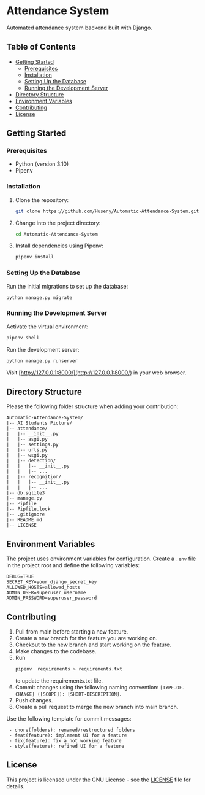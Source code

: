 # Attendance System

Automated attendance system backend built with Django.

## Table of Contents

- [Getting Started](#getting-started)
  - [Prerequisites](#prerequisites)
  - [Installation](#installation)
  - [Setting Up the Database](#setting-up-the-database)
  - [Running the Development Server](#running-the-development-server)
- [Directory Structure](#directory-structure)
- [Environment Variables](#environment-variables)
- [Contributing](#contributing)
- [License](#license)

## Getting Started

### Prerequisites

- Python (version 3.10)
- Pipenv

### Installation

1. Clone the repository:

   ```bash
   git clone https://github.com/Huseny/Automatic-Attendance-System.git
   ```

2. Change into the project directory:

   ```bash
   cd Automatic-Attendance-System
   ```

3. Install dependencies using Pipenv:

   ```bash
   pipenv install
   ```

### Setting Up the Database

Run the initial migrations to set up the database:

```bash
python manage.py migrate
```

### Running the Development Server

Activate the virtual environment:

```bash
pipenv shell
```

Run the development server:

```bash
python manage.py runserver
```

Visit [http://127.0.0.1:8000/](http://127.0.0.1:8000/) in your web browser.

## Directory Structure

Please the following folder structure when adding your contribution:

```
Automatic-Attendance-System/
|-- AI Students Picture/
|-- attendance/
|   |-- __init__.py
|   |-- asgi.py
|   |-- settings.py
|   |-- urls.py
|   |-- wsgi.py
|   |-- detection/
|   |   |-- __init__.py
|   |   |-- ...
|   |-- recognition/
|   |   |-- __init__.py
|   |   |-- ...
|-- db.sqlite3
|-- manage.py
|-- Pipfile
|-- Pipfile.lock
|-- .gitignore
|-- README.md
|-- LICENSE
```

## Environment Variables

The project uses environment variables for configuration. Create a `.env` file in the project root and define the following variables:

```env
DEBUG=TRUE
SECRET_KEY=your_django_secret_key
ALLOWED_HOSTS=allowed_hosts
ADMIN_USER=superuser_username
ADMIN_PASSWORD=superuser_password
```

## Contributing

1. Pull from main before starting a new feature.
2. Create a new branch for the feature you are working on.
3. Checkout to the new branch and start working on the feature.
4. Make changes to the codebase.
5. Run 
   ```bash
   pipenv  requirements > requirements.txt
   ``` 
   to update the requirements.txt file.
5. Commit changes using the following naming convention: ```[TYPE-OF-CHANGE] ([SCOPE]): [SHORT-DESCRIPTION]```.
6. Push changes.
7. Create a pull request to merge the new branch into main branch.

Use the following template for commit messages:

```
 - chore(folders): renamed/restructured folders
 - feat(feature): implement UI for a feature
 - fix(feature): fix a not working feature
 - style(feature): refined UI for a feature
```


## License

This project is licensed under the GNU License - see the [LICENSE](LICENSE) file for details.